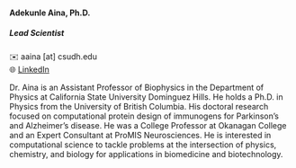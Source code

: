 #### Adekunle Aina, Ph.D.

##### Lead Scientist  

✉️  aaina [at] csudh.edu  
🌐 [LinkedIn](https://www.linkedin.com/in/ainaadekunle)  

Dr. Aina is an Assistant Professor of Biophysics in the Department of Physics at California State University Dominguez Hills. 
He holds a Ph.D. in Physics from the University of British Columbia. 
His doctoral research focused on computational protein design of immunogens for Parkinson’s and Alzheimer’s disease. 
He was a College Professor at Okanagan College and an Expert Consultant at ProMIS Neurosciences.
He is interested in computational science to tackle problems at the intersection of physics, chemistry, and biology for applications in biomedicine and biotechnology. 




